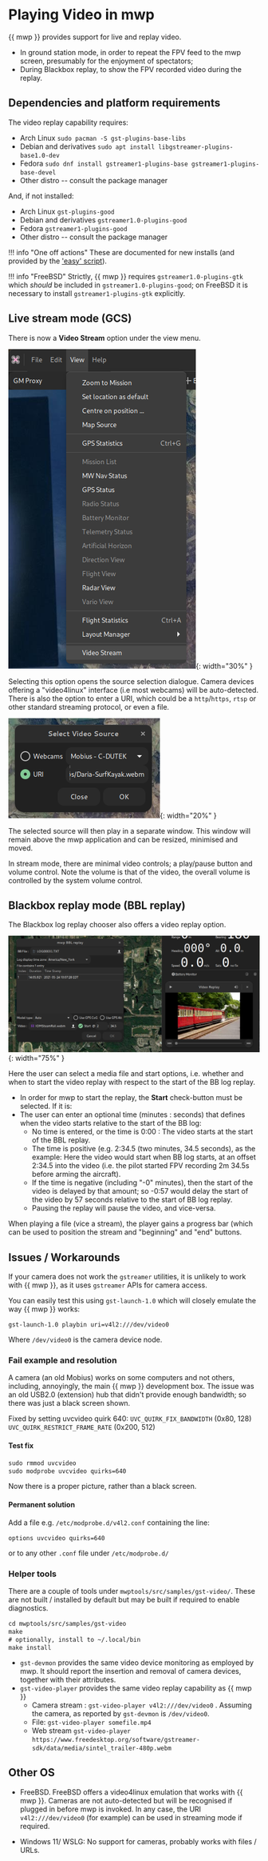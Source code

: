 # Playing Video in mwp

{{ mwp }} provides support for live and replay video.

* In ground station mode, in order to repeat the FPV feed to the mwp screen, presumably for the enjoyment of spectators;
* During Blackbox replay, to show the FPV recorded video during the replay.

## Dependencies and platform requirements

The video replay capability requires:

* Arch Linux `sudo pacman -S gst-plugins-base-libs`
* Debian and derivatives `sudo apt install libgstreamer-plugins-base1.0-dev`
* Fedora `sudo dnf install gstreamer1-plugins-base gstreamer1-plugins-base-devel`
* Other distro -- consult the package manager

And, if not installed:

* Arch Linux `gst-plugins-good`
* Debian and derivatives `gstreamer1.0-plugins-good`
* Fedora `gstreamer1-plugins-good`
* Other distro -- consult the package manager

!!! info "One off actions"
    These are documented for new installs (and provided by the ['easy' script](Building-with-meson-and-ninja.md#easy-first-time-install-on-debian-and-ubuntu)).

!!! info "FreeBSD"
    Strictly, {{ mwp }} requires `gstreamer1.0-plugins-gtk` which _should_ be included in `gstreamer1.0-plugins-good`; on FreeBSD it is necessary to install `gstreamer1-plugins-gtk` explicitly.

## Live stream mode (GCS)

There is now a **Video Stream** option under the view menu.

![View Menu](images/mwp_vid_menu.png){: width="30%" }

Selecting this option opens the source selection dialogue. Camera devices offering a "video4linux" interface (i.e most webcams) will be auto-detected. There is also the option to enter a URI, which could be a `http`/`https`, `rtsp` or other standard streaming protocol, or even a file.

![Chooser](images/mwp_vid_device_select.png){: width="20%" }

The selected source will then play in a separate window. This window will remain above the mwp application and can be resized, minimised and moved.

In stream mode, there are minimal video controls; a play/pause button and volume control. Note the volume is that of the video, the overall volume is controlled by the system volume control.

## Blackbox replay mode (BBL replay)

The Blackbox log replay chooser also offers a video replay option.

![bblmode](images/mwp_vid_bbl.png){: width="75%" }

Here the user can select a media file and start options, i.e. whether and when to start the video replay with respect to the start of the BB log replay.

* In order for mwp to start the replay, the **Start** check-button must be selected. If it is:
* The user can enter an optional time (minutes : seconds) that defines when the video starts relative to the start of the BB log:
    * No time is entered, or the time is 0:00 : The video starts at the start of the BBL replay.
    * The time is positive (e.g. 2:34.5 (two minutes, 34.5 seconds), as the example: Here the video would start when BB log starts, at an offset 2:34.5 into the video (i.e. the pilot started FPV recording 2m 34.5s before arming the aircraft).
    * If the time is negative (including "-0" minutes), then the start of the video is delayed by that amount; so -0:57 would delay the start of the video by 57 seconds relative to the start of BB log replay.
    * Pausing the replay will pause the video, and vice-versa.

When playing a file (vice a stream), the player gains a progress bar (which can be used to position the stream and "beginning" and "end" buttons.

## Issues / Workarounds

If your camera does not work the `gstreamer` utilities, it is unlikely to work with {{ mwp }}, as it uses `gstreamer` APIs for camera access.

You can easily test this using `gst-launch-1.0` which will closely emulate the way {{ mwp }} works:

    gst-launch-1.0 playbin uri=v4l2:///dev/video0

Where `/dev/video0` is the camera device node.

### Fail example and resolution

A camera (an old Mobius) works on some computers and not others, including, annoyingly, the main {{ mwp }} development box. The issue was an old  USB2.0 (extension) hub that didn't provide enough bandwidth; so there was just a black screen shown.

Fixed by setting uvcvideo quirk 640:
`UVC_QUIRK_FIX_BANDWIDTH` (0x80, 128)
`UVC_QUIRK_RESTRICT_FRAME_RATE` (0x200, 512)

#### Test fix

    sudo rmmod uvcvideo
    sudo modprobe uvcvideo quirks=640

Now there is a proper picture, rather than a black screen.

#### Permanent solution

Add a file e.g. `/etc/modprobe.d/v4l2.conf` containing the line:

    options uvcvideo quirks=640

or to any other `.conf` file under `/etc/modprobe.d/`

### Helper tools

There are a couple of tools under `mwptools/src/samples/gst-video/`. These are not built / installed by default but may be built if required to enable diagnostics.

    cd mwptools/src/samples/gst-video
    make
    # optionally, install to ~/.local/bin
    make install

* `gst-devmon` provides the same video device monitoring as employed by mwp. It should report the insertion and removal of camera devices, together with their attributes.
* `gst-video-player` provides the same video replay capability as {{ mwp }}
    * Camera stream : `gst-video-player v4l2:///dev/video0` . Assuming the camera, as reported by `gst-devmon` is `/dev/video0`.
    * File: `gst-video-player somefile.mp4`
    * Web stream `gst-video-player https://www.freedesktop.org/software/gstreamer-sdk/data/media/sintel_trailer-480p.webm`

## Other OS

* FreeBSD. FreeBSD offers a video4linux emulation that works with {{ mwp }}. Cameras are not auto-detected but will be recognised if plugged in before mwp is invoked. In any case, the URI `v4l2:///dev/video0` (for example) can be used in streaming mode if required.

* Windows 11/ WSLG: No support for cameras, probably works with files / URLs.
